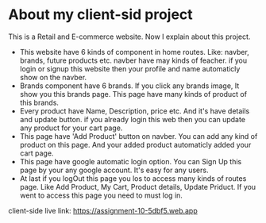
# About my client-sid project
 This is a Retail and E-commerce website. Now I explain about this project.
- This website have 6 kinds of component in home routes. Like: navber, brands, future products etc. navber have may kinds of feacher. if you login or signup this website then your profile and name automaticly show on the navber.
- Brands component have 6 brands. If you click any brands image, It show you this brands page. This page have many kinds of product of this brands.
- Every product have Name, Description, price etc. And it's have details and update button. if you already login this web then you can update any product for your cart page.
- This page have 'Add Product' button on navber. You can add any kind of product on this page. And your added product automaticly added your cart page.
- This page have google automatic login option. You can Sign Up this page by your any google account. It's easy for any users.
- At last if you logOut this page you los to access many kinds of routes page. Like Add Product, My Cart, Product details, Update Priduct. If you went to access this page you need to must log in.

client-side live link: https://assignment-10-5dbf5.web.app